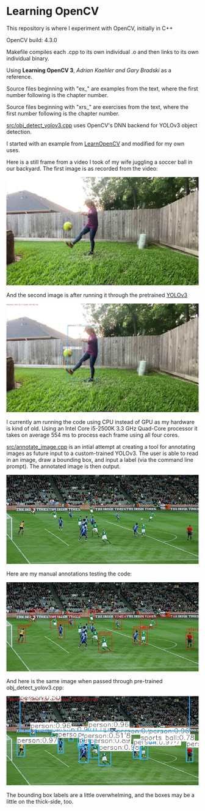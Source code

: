 # Learning OpenCV

This repository is where I experiment with OpenCV, initially in C++

OpenCV build: 4.3.0

Makefile compiles each .cpp to its own individual .o and then links to its own individual binary.

Using **Learning OpenCV 3**, *Adrian Kaehler and Gary Bradski* as a reference.

Source files beginning with "ex_" are examples from the text, where the first number following is the chapter number.

Source files beginning with "xrs_" are exercises from the text, where the first number following is the chapter number.

[src/obj_detect_yolov3.cpp](src/obj_detect_yolov3.cpp) uses OpenCV's DNN backend for YOLOv3 object detection.

I started with an example from [LearnOpenCV](https://github.com/spmallick/learnopencv/blob/master/ObjectDetection-YOLO/object_detection_yolo.cpp) and modified for my own uses.

Here is a still frame from a video I took of my wife juggling a soccer ball in our backyard.  The first image is as recorded from the video:

![Raw_Image](doc/kim_soccer_converted_still.jpg "Raw Image")

And the second image is after running it through the pretrained [YOLOv3](https://pjreddie.com/darknet/yolo/)

![Processed_Image](doc/kim_soccer_yolo_out_cpp_still.jpg "Processed Image")

I currently am running the code using CPU instead of GPU as my hardware is kind of old.  Using an Intel Core i5-2500K 3.3 GHz Quad-Core processor it takes on average 554 ms to process each frame using all four cores.

[src/annotate_image.cpp](src/annotate_image.cpp) is an intial attempt at creating a tool for annotating images as future input to a custom-trained YOLOv3.  The user is able to read in an image, draw a bounding box, and input a label (via the command line prompt).  The annotated image is then output.

![Raw_Image](doc/ireland-soccer.jpg "Raw Image")

Here are my manual annotations testing the code:

![Annotated_Image](doc/ireland-soccer_annotated.jpg "Annotated Image")

And here is the same image when passed through pre-trained obj_detect_yolov3.cpp:

![Processed_Image](doc/ireland-soccer_yolo_out_cpp.jpg "YOLOv3 processed Image")

The bounding box labels are a little overwhelming, and the boxes may be a little on the thick-side, too.
